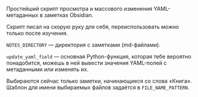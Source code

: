 Простейший скрипт просмотра и массового изменения YAML-метаданных в заметках Obsidian.

Скрипт писал на скорую руку для себя, переиспользовать можно только после изучения.

`NOTES_DIRECTORY` — директория с заметками (md-файлами).

`update_yaml_field` — основная Python-функция, которая тебе вероятно понадобится, можешь в ней вывести значения YAML-полей с метаданными или изменять их.

Выбираются сейчас только заметки, начинающиеся со слова «Книга». Шаблон для имени выбираемых файлов задаётся в `FILE_NAME_PATTERN`.
